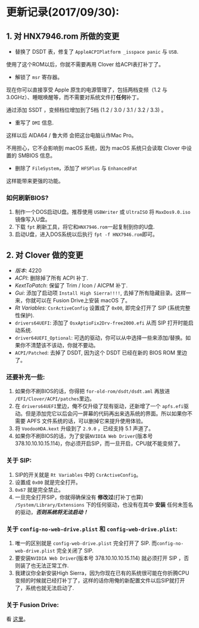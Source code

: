 # 更新记录(2017/09/30):

## 1. 对 HNX7946.rom 所做的变更

- 替换了 DSDT 表，修复了 `AppleACPIPlatform _isspace panic` 与 `USB`.

使用了这个ROM以后，你就不需要再用 Clover 给ACPI表打补丁了。

- 解锁了 `msr` 寄存器。

现在你可以直接享受 Apple 原生的电源管理了，包括两档变频（1.2 与 3.0GHz）、睡眠唤醒等，而不需要对系统文件打**任何**补丁。

通过添加 SSDT ，变频档位增加到了5档 (1.2 / 3.0 / 3.1 / 3.2 / 3.3) 。

- 重写了 `DMI` 信息.

这样以后 AIDA64 / 鲁大师 会把这台电脑认作Mac Pro。

不用担心，它不会影响到 macOS 系统，因为 macOS 系统只会读取 Clover 中设置的 SMBIOS 信息。

- 删除了 `FileSystem`，添加了 `HFSPlus` 与 `EnhancedFat`

这样能带来更强的功能。

### 如何刷新BIOS?

1. 制作一个DOS启动U盘。推荐使用 `USBWriter` 或 `UltraISO` 将 `MaxDos9.0.iso` 镜像写入U盘。
2. 下载 `fpt` 刷新工具，将它和`HNX7946.rom`一起复制到你的U盘.
3. 启动U盘，进入DOS系统以后执行 `fpt -f HNX7946.rom`即可。

## 2. 对 Clover 做的变更

- *版本*: 4220
- *ACPI*: 删除掉了所有 ACPI 补丁.
- *KextToPatch*: 保留了 Trim / Icon / AICPM 补丁.
- *Gui*: 添加了启动项 `Install High Sierra!!!!`, 去掉了所有隐藏目录。这样一来，你就可以在 Fusion Drive上安装 macOS 了。
- *Rt Variables*: `CsrActiveConfig` 设置成了 `0x00`, 即完全打开了 SIP (系统完整性保护).
- `drivers64UEFI`: 添加了 `OsxAptioFix2Drv-free2000.efi` 从而 SIP 打开时能启动系统.
- `driver64UEFI_Optional`: 可选的驱动，你可以从中选择一些来添加/替换。如果你不清楚该不该动，你就不要动。
- `ACPI/Patched`: 去掉了 DSDT, 因为这个 DSDT 已经在新的 BIOS ROM 里边了。

### 还要补充一些:

1. 如果你不刷BIOS的话，你得把 `for-old-rom/dsdt/dsdt.aml` 再放进 `/EFI/Clover/ACPI/patches`里边。
2. 在 `drivers64UEFI`里边，俺不仅升级了现有驱动，还新增了一个 `apfs.efi`驱动。但是添加完它以后会闪一屏幕的代码再出来选系统的界面。所以如果你不需要 APFS 文件系统的话，可以删掉它来提升使用体验。
3. 将 `VoodooHDA.kext` 升级到了 `2.9.0` ，已经支持 5.1 声道了。
4. 如果你不刷BIOS的话，为了安装`NVIDIA Web Driver`(版本号 378.10.10.10.15.114)，你必须开启SIP，而一旦开启，CPU就不能变频了。 

### 关于 SIP:

1. SIP的开关就是 `Rt Variables` 中的 `CsrActiveConfig`。
2. 设置成 `0x00` 就是完全打开。
3.  `0x67` 就是完全禁止。
4. 一旦完全打开SIP，你就得确保没有 **修改过**(打补丁也算) `/System/Library/Extensions` 下的任何驱动，也没有在其中 **安装** 任何未签名的驱动，***否则系统将无法启动！***

### 关于 `config-no-web-drive.plist` 和 `config-web-drive.plist`:

1. 唯一的区别就是 `config-web-drive.plist` 完全打开了 SIP.
   而`config-no-web-drive.plist` 完全关闭了 SIP.
2. 要安装`NVIDIA Web Driver`(版本号 378.10.10.10.15.114) 就必须打开 SIP ，否则装了也无法正常工作.
3. 我建议你全新安装High Sierra，因为你现在已有的系统很可能在你折腾CPU变频的时候就已经打补丁了，这样的话你用俺的新配置文件以后SIP就打开了，系统也就无法启动了.

### 关于 Fusion Drive:

看 [这里](https://github.com/cheneyveron/clover-x79-e5-2670-gtx650/blob/master/docs/fusion-drive-设置.md)。